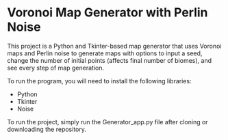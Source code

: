 <h1>Voronoi Map Generator with Perlin Noise </h1>

This project is a Python and Tkinter-based map generator that uses Voronoi maps and Perlin noise to generate maps with options to input a seed, 
change the number of initial points (affects final number of biomes), and see every step of map generation.


To run the program, you will need to install the following libraries:
* Python
* Tkinter
* Noise

To run the project, simply run the Generator_app.py file after cloning or downloading the repository.


